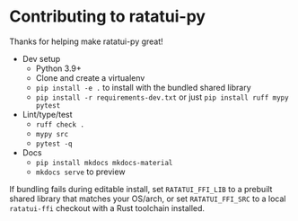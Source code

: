 # Contributing to ratatui-py

Thanks for helping make ratatui-py great!

- Dev setup
  - Python 3.9+
  - Clone and create a virtualenv
  - `pip install -e .` to install with the bundled shared library
  - `pip install -r requirements-dev.txt` or just `pip install ruff mypy pytest`
- Lint/type/test
  - `ruff check .`
  - `mypy src`
  - `pytest -q`
- Docs
  - `pip install mkdocs mkdocs-material`
  - `mkdocs serve` to preview

If bundling fails during editable install, set `RATATUI_FFI_LIB` to a prebuilt
shared library that matches your OS/arch, or set `RATATUI_FFI_SRC` to a local
`ratatui-ffi` checkout with a Rust toolchain installed.

